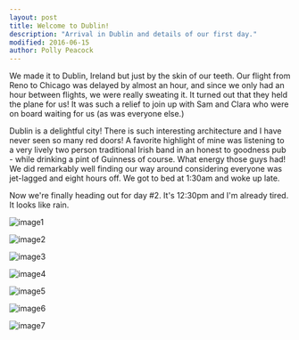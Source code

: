 ```yaml
---
layout: post
title: Welcome to Dublin!
description: "Arrival in Dublin and details of our first day."
modified: 2016-06-15
author: Polly Peacock
---
```


We made it to Dublin, Ireland but just by the skin of our teeth. Our flight from Reno to Chicago was delayed by almost an hour, and since we only had an hour between flights, we were really sweating it. It turned out that they held the plane for us! It was such a relief to join up with Sam and Clara who were on board waiting for us (as was everyone else.) 

Dublin is a delightful city! There is such interesting architecture and I have never seen so many red doors! A favorite highlight of mine was listening to a very lively two person traditional Irish band in an honest to goodness pub - while drinking a pint of Guinness of course. What energy those guys had! We did remarkably well finding our way around considering everyone was jet-lagged and eight hours off. We got to bed at 1:30am and woke up late.

Now we're finally heading out for day #2. It's 12:30pm and I'm already tired. It looks like rain.

![image1](images/day1-1.jpg)

![image2](images/day1-2.jpg)

![image3](images/day1-3.jpg)

![image4](images/day1-4.jpg)

![image5](images/day1-5.jpg)

![image6](images/day1-6.jpg)

![image7](images/day1-7.jpg)
